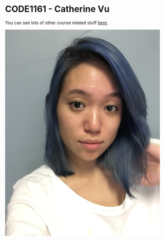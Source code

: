 # CODE1161 - Catherine Vu

You can see lots of other course related stuff [here](https://notionparallax.co.uk/CODE1161).

![a photo of me](IMG_8413.JPG)
